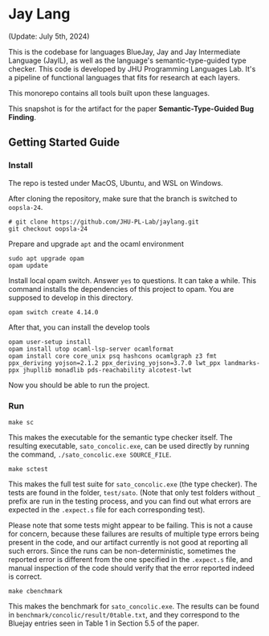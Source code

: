 Jay Lang
=====

(Update: July 5th, 2024)

This is the codebase for languages BlueJay, Jay and Jay Intermediate Language (JayIL), as well as the language's semantic-type-guided type checker. This code is developed by JHU Programming Languages Lab. It's a pipeline of functional languages that fits for research at each layers.

This monorepo contains all tools built upon these languages.

This snapshot is for the artifact for the paper **Semantic-Type-Guided Bug Finding**.

## Getting Started Guide

### Install

The repo is tested under MacOS, Ubuntu, and WSL on Windows.

After cloning the repository, make sure that the branch is switched to `oopsla-24`.

```
# git clone https://github.com/JHU-PL-Lab/jaylang.git
git checkout oopsla-24
```

Prepare and upgrade `apt` and the ocaml environment
```
sudo apt upgrade opam
opam update
```

Install local opam switch. Answer `yes` to questions. It can take a while.
This command installs the dependencies of this project to opam. You are supposed to develop in this directory.


```
opam switch create 4.14.0
```

After that, you can install the develop tools
```
opam user-setup install
opam install utop ocaml-lsp-server ocamlformat
opam install core core_unix psq hashcons ocamlgraph z3 fmt ppx_deriving yojson=2.1.2 ppx_deriving_yojson=3.7.0 lwt_ppx landmarks-ppx jhupllib monadlib pds-reachability alcotest-lwt
```

Now you should be able to run the project.

### Run

```
make sc
```
This makes the executable for the semantic type checker itself. The resulting 
executable, `sato_concolic.exe`, can be used directly by running the command, 
`./sato_concolic.exe SOURCE_FILE`.

```
make sctest
```
This makes the full test suite for `sato_concolic.exe` (the type checker). The 
tests are found in the folder, `test/sato`. (Note that only test folders without 
`_` prefix are run in the testing process, and you can find out what errors are 
expected in the `.expect.s` file for each corresponding test).

Please note that some tests might appear to be failing. This is not a cause for
concern, because these failures are results of multiple type errors being present
in the code, and our artifact currently is not good at reporting all such errors. 
Since the runs can be non-deterministic, sometimes the reported error is different
from the one specified in the `.expect.s` file, and manual inspection of the code
should verify that the error reported indeed is correct.

```
make cbenchmark
```
This makes the benchmark for `sato_concolic.exe`. The results can be found in `benchmark/concolic/result/0table.txt`, and they correspond to the Bluejay entries seen in Table 1 in Section 5.5 of the paper.